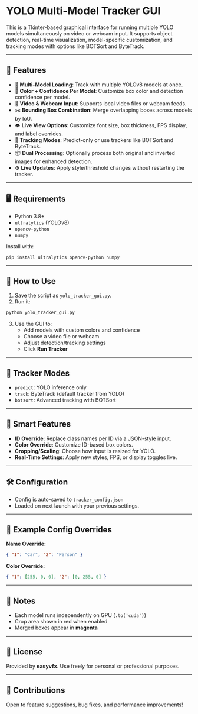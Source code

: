 
# YOLO Multi-Model Tracker GUI

This is a Tkinter-based graphical interface for running multiple YOLO models simultaneously on video or webcam input. It supports object detection, real-time visualization, model-specific customization, and tracking modes with options like BOTSort and ByteTrack.

---

## 🧰 Features

- 🧠 **Multi-Model Loading**: Track with multiple YOLOv8 models at once.
- 🎨 **Color + Confidence Per Model**: Customize box color and detection confidence per model.
- 🎥 **Video & Webcam Input**: Supports local video files or webcam feeds.
- ✂️ **Bounding Box Combination**: Merge overlapping boxes across models by IoU.
- 👁 **Live View Options**: Customize font size, box thickness, FPS display, and label overrides.
- 🧭 **Tracking Modes**: Predict-only or use trackers like BOTSort and ByteTrack.
- 📦 **Dual Processing**: Optionally process both original and inverted images for enhanced detection.
- ⚙️ **Live Updates**: Apply style/threshold changes without restarting the tracker.

---

## 🖥 Requirements

- Python 3.8+
- `ultralytics` (YOLOv8)
- `opencv-python`
- `numpy`

Install with:
```bash
pip install ultralytics opencv-python numpy
```

---

## 🚀 How to Use

1. Save the script as `yolo_tracker_gui.py`.
2. Run it:
```bash
python yolo_tracker_gui.py
```
3. Use the GUI to:
   - Add models with custom colors and confidence
   - Choose a video file or webcam
   - Adjust detection/tracking settings
   - Click **Run Tracker**

---

## 🧪 Tracker Modes

- `predict`: YOLO inference only
- `track`: ByteTrack (default tracker from YOLO)
- `botsort`: Advanced tracking with BOTSort

---

## 🧠 Smart Features

- **ID Override**: Replace class names per ID via a JSON-style input.
- **Color Override**: Customize ID-based box colors.
- **Cropping/Scaling**: Choose how input is resized for YOLO.
- **Real-Time Settings**: Apply new styles, FPS, or display toggles live.

---

## 🛠 Configuration

- Config is auto-saved to `tracker_config.json`
- Loaded on next launch with your previous settings.

---

## 🎨 Example Config Overrides

**Name Override:**
```json
{ "1": "Car", "2": "Person" }
```

**Color Override:**
```json
{ "1": [255, 0, 0], "2": [0, 255, 0] }
```

---

## 🧩 Notes

- Each model runs independently on GPU (`.to('cuda')`)
- Crop area shown in red when enabled
- Merged boxes appear in **magenta**

---

## 📜 License

Provided by **easyvfx**. Use freely for personal or professional purposes.

---

## 🤝 Contributions

Open to feature suggestions, bug fixes, and performance improvements!
